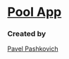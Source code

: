 # [Pool App](https://pavelpashkovich.github.io/pool-app/)

### Created by

[Pavel Pashkovich](https://github.com/PavelPashkovich)
